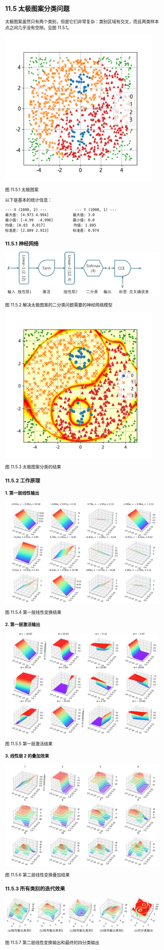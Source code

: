
## 11.5 太极图案分类问题

太极图案虽然只有两个类别，但是它们非常复杂：类别区域有交叉，而且两类样本点之间几乎没有空隙。见图 11.5.1。

<img src="./img/taiji_data.png" width=480>

图 11.5.1 太极图案

以下是基本的统计信息：

```
--- X (1000, 2) ---             --- Y (1000, 1) ---
最大值: [4.973 4.994]           最大值: 3.0
最小值: [-4.99  -4.996]         最小值: 0.0
均值: [0.03  0.017]             均值: 1.895
标准差: [2.889 2.913]           标准差: 0.974
```

### 11.5.1 神经网络

<img src="./img/nn11_taiji.png" width=580>

图 11.5.2 解决太极图案的二分类问题需要的神经网络模型

<img src="./img/taiji_result.png" width=480>

图 11.5.3 太极图案分类的结果

### 11.5.2 工作原理

#### 1. 第一层线性输出

<img src="./img/taiji_z1.png">

图 11.5.4 第一层线性变换结果

#### 2. 第一层激活输出

<img src="./img/taiji_a1.png">

图 11.5.5 第一层激活结果

#### 3. 线性层 2 的叠加效果

<img src="./img/taiji_z2.png">

图 11.5.6 第二层线性变换叠加结果

### 11.5.3 所有类别的迭代效果

<img src="./img/taiji_z2a2.png" width=800>

图 11.5.7 第二层线性变换输出和最终的四分类输出
